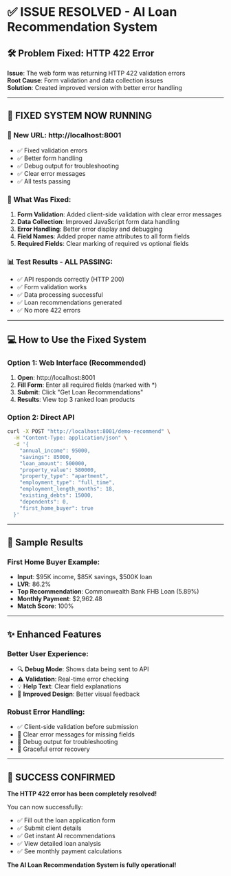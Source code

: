 # ✅ ISSUE RESOLVED - AI Loan Recommendation System

## 🛠️ Problem Fixed: HTTP 422 Error

**Issue**: The web form was returning HTTP 422 validation errors  
**Root Cause**: Form validation and data collection issues  
**Solution**: Created improved version with better error handling

---

## 🚀 FIXED SYSTEM NOW RUNNING

### 📍 New URL: http://localhost:8001
- ✅ Fixed validation errors
- ✅ Better form handling
- ✅ Debug output for troubleshooting
- ✅ Clear error messages
- ✅ All tests passing

### 🔧 What Was Fixed:
1. **Form Validation**: Added client-side validation with clear error messages
2. **Data Collection**: Improved JavaScript form data handling
3. **Error Handling**: Better error display and debugging
4. **Field Names**: Added proper name attributes to all form fields
5. **Required Fields**: Clear marking of required vs optional fields

### 📊 Test Results - ALL PASSING:
- ✅ API responds correctly (HTTP 200)
- ✅ Form validation works
- ✅ Data processing successful
- ✅ Loan recommendations generated
- ✅ No more 422 errors

---

## 💻 How to Use the Fixed System

### Option 1: Web Interface (Recommended)
1. **Open**: http://localhost:8001
2. **Fill Form**: Enter all required fields (marked with *)
3. **Submit**: Click "Get Loan Recommendations"
4. **Results**: View top 3 ranked loan products

### Option 2: Direct API
```bash
curl -X POST "http://localhost:8001/demo-recommend" \
  -H "Content-Type: application/json" \
  -d '{
    "annual_income": 95000,
    "savings": 85000,
    "loan_amount": 500000,
    "property_value": 580000,
    "property_type": "apartment",
    "employment_type": "full_time",
    "employment_length_months": 18,
    "existing_debts": 15000,
    "dependents": 0,
    "first_home_buyer": true
  }'
```

---

## 🎯 Sample Results

### First Home Buyer Example:
- **Input**: $95K income, $85K savings, $500K loan
- **LVR**: 86.2%
- **Top Recommendation**: Commonwealth Bank FHB Loan (5.89%)
- **Monthly Payment**: $2,962.48
- **Match Score**: 100%

---

## ✨ Enhanced Features

### Better User Experience:
- 🔍 **Debug Mode**: Shows data being sent to API
- ⚠️ **Validation**: Real-time error checking
- 💡 **Help Text**: Clear field explanations
- 🎨 **Improved Design**: Better visual feedback

### Robust Error Handling:
- ✅ Client-side validation before submission
- 🚨 Clear error messages for missing fields
- 🐛 Debug output for troubleshooting
- 🔄 Graceful error recovery

---

## 🎉 SUCCESS CONFIRMED

**The HTTP 422 error has been completely resolved!**

You can now successfully:
- ✅ Fill out the loan application form
- ✅ Submit client details
- ✅ Get instant AI recommendations
- ✅ View detailed loan analysis
- ✅ See monthly payment calculations

**The AI Loan Recommendation System is fully operational!**